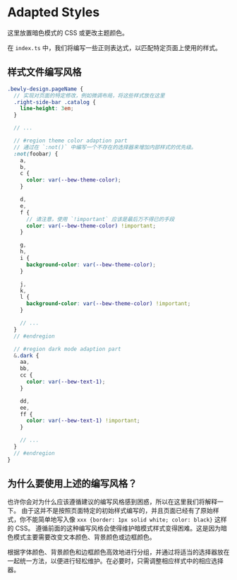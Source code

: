 # Adapted Styles

这里放置暗色模式的 CSS 或更改主题颜色。

在 `index.ts` 中，我们将编写一些正则表达式，以匹配特定页面上使用的样式。

## 样式文件编写风格

``` scss
.bewly-design.pageName {
  // 实现对页面的特定修改，例如微调布局，将这些样式放在这里
  .right-side-bar .catalog {
    line-height: 3em;
  }

  // ...

  // #region theme color adaption part
  // 通过在 `:not()` 中编写一个不存在的选择器来增加内部样式的优先级。
  :not(foobar) {
    a,
    b,
    c {
      color: var(--bew-theme-color);
    }

    d,
    e,
    f {
      // 请注意，使用 `!important` 应该是最后万不得已的手段
      color: var(--bew-theme-color) !important;
    }

    g,
    h,
    i {
      background-color: var(--bew-theme-color);
    }

    j,
    k,
    l {
      background-color: var(--bew-theme-color) !important;
    }

    // ...
  }
  // #endregion

  // #region dark mode adaption part
  &.dark {
    aa,
    bb,
    cc {
      color: var(--bew-text-1);
    }

    dd,
    ee,
    ff {
      color: var(--bew-text-1) !important;
    }

    // ...
  }
  // #endregion
}
```

## 为什么要使用上述的编写风格？

也许你会对为什么应该遵循建议的编写风格感到困惑，所以在这里我们将解释一下。
由于这并不是按照页面特定的初始样式编写的，并且页面已经有了原始样式，你不能简单地写入像 `xxx {border: 1px solid white; color: black}` 这样的 CSS。
遵循前面的这种编写风格会使得维护暗模式样式变得困难。这是因为暗色模式主要需要改变文本颜色、背景颜色或边框颜色。

根据字体颜色、背景颜色和边框颜色高效地进行分组，并通过将适当的选择器放在一起统一方法，以便进行轻松维护。在必要时，只需调整相应样式中的相应选择器。
